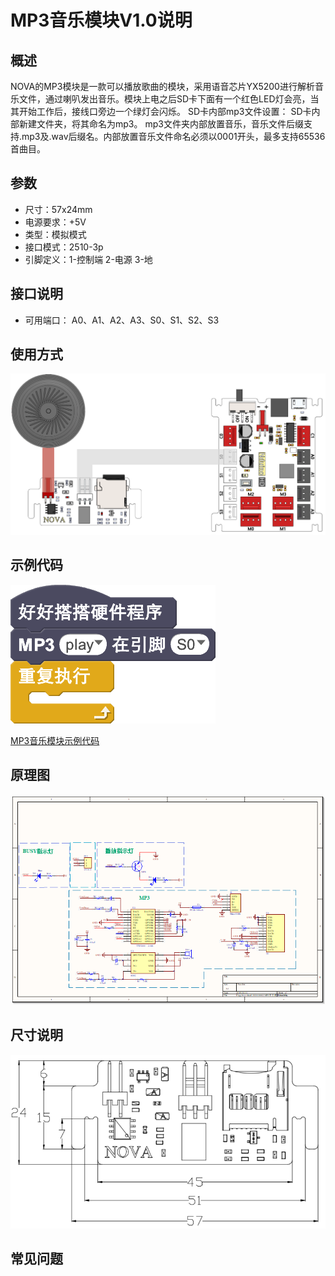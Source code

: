# MP3音乐模块V1.0说明

## 概述
NOVA的MP3模块是一款可以播放歌曲的模块，采用语音芯片YX5200进行解析音乐文件，通过喇叭发出音乐。模块上电之后SD卡下面有一个红色LED灯会亮，当其开始工作后，接线口旁边一个绿灯会闪烁。
SD卡内部mp3文件设置：
SD卡内部新建文件夹，将其命名为mp3。
mp3文件夹内部放置音乐，音乐文件后缀支持.mp3及.wav后缀名。内部放置音乐文件命名必须以0001开头，最多支持65536首曲目。

## 参数
- 尺寸：57x24mm
- 电源要求：+5V
- 类型：模拟模式
- 接口模式：2510-3p
- 引脚定义：1-控制端 2-电源 3-地

## 接口说明
- 可用端口： A0、A1、A2、A3、S0、S1、S2、S3

## 使用方式
![](./images/07.png)

## 示例代码
![](./images/08.png)

[MP3音乐模块示例代码](http://www.haohaodada.com/show.php?id=947296)

## 原理图
![](./images/79.png)

## 尺寸说明
![](./images/78.png)

## 常见问题
